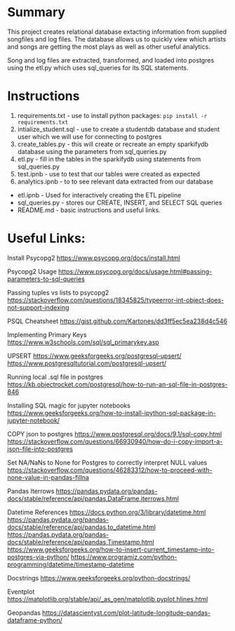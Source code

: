 # Summary
This project creates relational database extacting information from supplied songfiles and log files. The database allows us to quickly view which artists and songs are getting the most plays as well as other useful analytics.

Song and log files are extracted, transformed, and loaded into postgres using the etl.py which uses sql_queries for its SQL statements. 

# Instructions
1. requirements.txt - use to install python packages: `pip install -r requirements.txt`
2. intialize_student.sql - use to create a studentdb database and student user which we will use for connecting to postgres
3. create_tables.py - this will create or recreate an empty sparkifydb database using the parameters from sql_queries.py
4. etl.py - fill in the tables in the sparkifydb using statements from sql_queries.py
5. test.ipnb - use to test that our tables were created as expected
6. analytics.ipnb - to to see relevant data extracted from our database

* etl.ipnb - Used for interactively creating the ETL pipeline
* sql_queries.py - stores our CREATE, INSERT, and SELECT SQL queries
* README.md - basic instructions and useful links.

# Useful Links:

Install Psycopg2
https://www.psycopg.org/docs/install.html

Psycopg2 Usage
https://www.psycopg.org/docs/usage.html#passing-parameters-to-sql-queries

Passing tuples vs lists to psycopg2
https://stackoverflow.com/questions/18345825/typeerror-int-object-does-not-support-indexing

PSQL Cheatsheet
https://gist.github.com/Kartones/dd3ff5ec5ea238d4c546

Implementing Primary Keys
https://www.w3schools.com/sql/sql_primarykey.asp

UPSERT
https://www.geeksforgeeks.org/postgresql-upsert/
https://www.postgresqltutorial.com/postgresql-upsert/

Running local .sql file in postgres
https://kb.objectrocket.com/postgresql/how-to-run-an-sql-file-in-postgres-846

Installing SQL magic for jupyter notebooks 
https://www.geeksforgeeks.org/how-to-install-ipython-sql-package-in-jupyter-notebook/

COPY json to postgres
https://www.postgresql.org/docs/9.1/sql-copy.html
https://stackoverflow.com/questions/66930940/how-do-i-copy-import-a-json-file-into-postgres

Set NA/NaNs to None for Postgres to correctly interpret NULL values
https://stackoverflow.com/questions/46283312/how-to-proceed-with-none-value-in-pandas-fillna

Pandas Iterrows
https://pandas.pydata.org/pandas-docs/stable/reference/api/pandas.DataFrame.iterrows.html

Datetime References
https://docs.python.org/3/library/datetime.html
https://pandas.pydata.org/pandas-docs/stable/reference/api/pandas.to_datetime.html
https://pandas.pydata.org/pandas-docs/stable/reference/api/pandas.Timestamp.html
https://www.geeksforgeeks.org/how-to-insert-current_timestamp-into-postgres-via-python/
https://www.programiz.com/python-programming/datetime/timestamp-datetime

Docstrings
https://www.geeksforgeeks.org/python-docstrings/

Eventplot
https://matplotlib.org/stable/api/_as_gen/matplotlib.pyplot.hlines.html

Geopandas
https://datascientyst.com/plot-latitude-longitude-pandas-dataframe-python/
